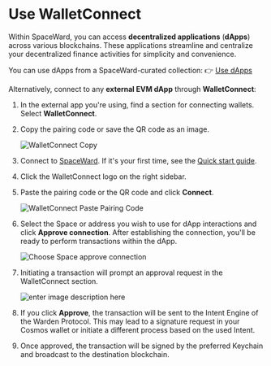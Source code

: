 ﻿---
sidebar_position: 8
---

# Use WalletConnect

Within SpaceWard, you can access **decentralized applications** (**dApps**) across various blockchains. These applications streamline and centralize your decentralized finance activities for simplicity and convenience.

You can use dApps from a SpaceWard-curated collection: 👉 [Use dApps](use-dapps)

Alternatively, connect to any **external EVM dApp** through **WalletConnect**:

1. In the external app you're using, find a section for connecting wallets. Select **WalletConnect**.

2. Copy the pairing code or save the QR code as an image.

    ![WalletConnect Copy](https://i.ibb.co/pf957KY/wc-copy.png)

3. Connect to [SpaceWard](https://spaceward.buenavista.wardenprotocol.org). If it's your first time, see the [Quick start guide](buenavista-quick-start).

4. Click the WalletConnect logo on the right sidebar.

5. Paste the pairing code or the QR code and click **Connect**.

    ![WalletConnect Paste Pairing Code](https://i.ibb.co/9wyKgYn/wc-paste.png)

6. Select the Space or address you wish to use for dApp interactions and click **Approve connection**. After establishing the connection, you'll be ready to perform transactions within the dApp.

    ![Choose Space approve connection](https://i.ibb.co/DMBF2z4/wc-choose-space.png)

7. Initiating a transaction will prompt an approval request in the WalletConnect section. 

    ![enter image description here](https://i.ibb.co/nR6sdNL/wc-approve.png)

8. If you click **Approve**, the transaction will be sent to the Intent Engine of the Warden Protocol. This may lead to a signature request in your Cosmos wallet or initiate a different process based on the used Intent.

9. Once approved, the transaction will be signed by the preferred Keychain and broadcast to the destination blockchain. 